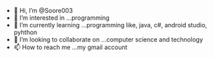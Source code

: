 - 👋 Hi, I’m @Soore003
- 👀 I’m interested in ...programming 
- 🌱 I’m currently learning ...programming like, java, c#, android studio, pyhthon
- 💞️ I’m looking to collaborate on ...computer science and technology
- 📫 How to reach me ...my gmail account 

<!---
Soore003/Soore003 is a ✨ special ✨ repository because its `README.md` (this file) appears on your GitHub profile.
You can click the Preview link to take a look at your changes.
--->
